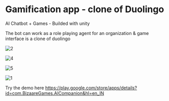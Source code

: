# Gamification app - clone of Duolingo 
AI Chatbot + Games - Builded with unity


The bot can work as a role playing agent for an organization & game interface is a clone of duolingo


![2](https://github.com/user-attachments/assets/06f2f145-55a9-4317-b9ad-db019bde4446)

![4](https://github.com/user-attachments/assets/a53f5da8-c947-4d2d-a2bd-1a7cff3545a7)

![5](https://github.com/user-attachments/assets/cc0da478-0a88-4cf7-8c8a-6244707e16e8)

![1](https://github.com/user-attachments/assets/0d400e11-70ee-4269-94a9-324db08843c3)


Try the demo here
https://play.google.com/store/apps/details?id=com.BizaareGames.AICompanion&hl=en_IN
